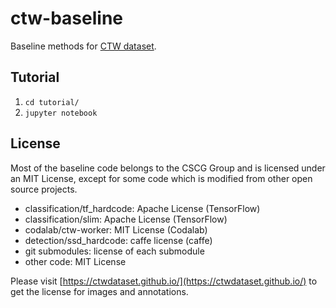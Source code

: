 # ctw-baseline

Baseline methods for [CTW dataset](https://ctwdataset.github.io/).

## Tutorial

 1. `cd tutorial/`
 2. `jupyter notebook`

## License

Most of the baseline code belongs to the CSCG Group and is licensed under an MIT License, except for some code which is modified from other open source projects.

 - classification/tf_hardcode: Apache License (TensorFlow)
 - classification/slim: Apache License (TensorFlow)
 - codalab/ctw-worker: MIT License (Codalab)
 - detection/ssd_hardcode: caffe license (caffe)
 - git submodules: license of each submodule
 - other code: MIT License

Please visit [https://ctwdataset.github.io/](https://ctwdataset.github.io/) to get the license for images and annotations.
